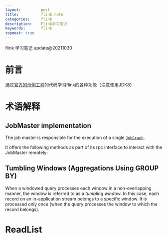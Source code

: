 ```yaml
---
layout:     	post
title:      	flink note
categories: 	flink 
description:   	Flink学习笔记
keywords: 		flink 
topmost: true
---
```


flink 学习笔记 					update@20211030

# 前言

通过[官方的示例工程](https://codeload.github.com/apache/flink/zip/refs/heads/master)的代码学习flink的各种功能（注意使用JDK8）


# 术语解释

##  JobMaster implementation

The job master is responsible for the execution of a single [`JobGraph`](https://ci.apache.org/projects/flink/flink-docs-release-1.7/api/java/org/apache/flink/runtime/jobgraph/JobGraph.html).

It offers the following methods as part of its rpc interface to interact with the JobMaster remotely:

## Tumbling Windows (Aggregations Using GROUP BY)

When a windowed query processes each window in a non-overlapping manner, the window is referred to as a *tumbling window*. In this case, each record on an in-application stream belongs to a specific window. It is processed only once (when the query processes the window to which the record belongs).

# ReadList

